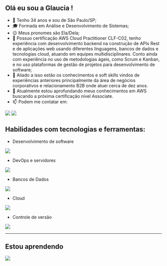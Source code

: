 ## Olá eu sou a Glaucia !

- 👋 Tenho 34 anos e sou de São Paulo/SP;
- 🎓 Formada em Análise e Desenvolvimento de Sistemas;
- 😉 Meus pronomes são Ela/Dela;
- 📝 Possuo certificação AWS Cloud Practitioner CLF-C02, tenho experiência com desenvolvimento backend na construção de APIs Rest e de aplicações web usando diferentes linguagens, bancos de dados e tecnologias cloud, atuando em equipes multidisciplinares. Conto ainda com experiência no uso de metodologias ágeis, como Scrum e Kanban, e no uso plataformas de gestão de projetos para desenvolvimento de software;
- 🎯 Aliado a isso estão os conhecimentos e soft skills vindos de experiências anteriores principalmente da área de negócios corporativos e relacionamento B2B onde atuei cerca de dez anos.
- 🌱 Atualmente estou aprofundando meus conhecimentos em AWS buscando a próxima certificação nível Associate.
- 📫 Podem me contatar em: 
   
<div> 
  <a href = "mailto:galcastrossc@gmail.com"><img loading="lazy" src="https://img.shields.io/badge/Gmail-D14836?style=for-the-badge&logo=gmail&logoColor=white" target="_blank"></a>
  <a href="https://www.linkedin.com/in/glauciascastro/" target="_blank"><img src="https://img.shields.io/badge/-LinkedIn-%230077B5?style=for-the-badge&logo=linkedin&logoColor=white" target="_blank"></a>   
</div>

 ## Habilidades com tecnologias e ferramentas:

- Desenvolvimento de software
<a href="https://skillicons.dev">
<img src="https://skillicons.dev/icons?i=js,typescript,python,html,nodejs,express,nestjs,npm,visualstudio" />
</a>
</p>

- DevOps e servidores
<a href="https://skillicons.dev">
<img src="https://skillicons.dev/icons?i=linux,ubuntu,windows,bash,powershell,docker,nginx,kubernetes,githubactions" />
</a>
</p>

- Bancos de Dados
<a href="https://skillicons.dev">
<img src="https://skillicons.dev/icons?i=postgresql,mysql,prisma,mongodb,dynamodb" />
</a>
</p>
  
- Cloud
<a href="https://skillicons.dev">
<img src="https://skillicons.dev/icons?i=aws,docker,nginx,kubernetes" />
</a>
</p>

- Controle de versão
<a href="https://skillicons.dev">
<img src="https://skillicons.dev/icons?i=git,github" />
</a>
</p>

-----------
  
## Estou aprendendo
<a href="https://skillicons.dev">
<img src="https://skillicons.dev/icons?i=aws" />
</a>
</p>


